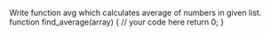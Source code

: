 Write function avg which calculates average of numbers in given list.
function find_average(array) {
  // your code here
  return 0;
}
